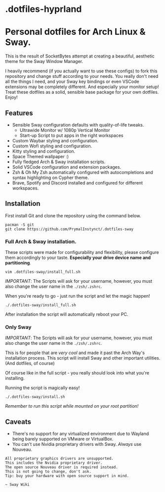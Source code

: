 # .dotfiles-hyprland
# Personal dotfiles for Arch Linux & Sway.

This is the result of SocketBytes attempt at creating a beautiful, aesthetic theme for the Sway Window Manager.

I heavily recommend (if you actually want to use these configs) to fork this repository and change stuff according to your needs. You really don't need all the things I need, and your Sway key bindings or even VSCode extensions may be completely different. And especially your monitor setup!
Treat these dotfiles as a solid, sensible base package for your own dotfiles. Enjoy!

## Features

- Sensible Sway configuration defaults with quality-of-life tweaks.
  - Ultrawide Monitor w/ 1080p Vertical Monitor
  - Start-up Script to put apps in the right workspaces
- Custom Waybar styling and configuration.
- Custom Wofi styling and configuration.
- Kitty styling and configuration.
- Space Themed wallpaper :)
- Fully fledged Arch & Sway installation scripts.
- Solid VSCode configuration and extension packages.
- Zsh & Oh My Zsh automatically configured with autocompletions and syntax highlighting on Cypher theme.
- Brave, Spotify and Discord installed and configured for different workspaces.

## Installation

First install Git and clone the repository using the command below.

```
pacman -S git
git clone https://github.com/PrymalInstynct/.dotfiles-sway
```

### Full Arch & Sway installation.

These scripts were made for configurability and flexibility, please configure them accordingly to your taste. **Especially your drive device name and partitioning**.

```
vim .dotfiles-sway/install_full.sh
```

_IMPORTANT_: The Scripts will ask for your username, however, you must also change the user name in the `./zsh/.zshrc`.

When you're ready to go - just run the script and let the magic happen!

```
./.dotfiles-sway/install_full.sh
```

After installation the script will automatically reboot your PC.

### Only Sway

_IMPORTANT_: The Scripts will ask for your username, however, you must also change the user name in the `./zsh/.zshrc`.

This is for people that are _very cool_ and made it past the Arch Way's installation process. This script will install Sway and other important utilities. (And dotfiles, of course)

Of course like in the full script - you really should look into what you're installing.

Running the script is magically easy!

```
./.dotfiles-sway/install.sh
```

_Remember to run this script while mounted on your root partition!_

## Caveats

- There's no support for any virtualized environment due to Wayland being barely supported on VMware or VirtualBox.
- You can't use Nvidia proprietary drivers with Sway. _Always_ use Nouveau.

```
All proprietary graphics drivers are unsupported.
This includes the Nvidia proprietary driver.
The open source Nouveau driver is required instead.
This is not going to change, don't ask.
Tip: buy your hardware with open source support in mind.

~ Sway Wiki
```
